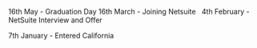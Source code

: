 ---
---
16th May - Graduation Day
16th March - Joining Netsuite  
4th February - NetSuite Interview and Offer

7th January - Entered California
